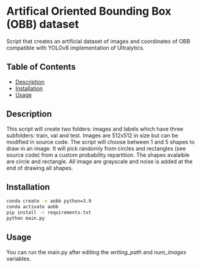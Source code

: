 # Artifical Oriented Bounding Box (OBB) dataset

Script that creates an artificial dataset of images and coordinates of OBB compatible with YOLOv8 implementation of Ultralytics.

## Table of Contents

- [Description](#description)
- [Installation](#installation)
- [Usage](#usage)

## Description

This script will create two folders: images and labels which have three subfolders: train, val and test.
Images are 512x512 in size but can be modified in source code.
The script will choose between 1 and 5 shapes to draw in an image. It will pick randomly from circles and rectangles (see source code) from a custom probability repartition.
The shapes avalaible are circle and rectangle.
All image are grayscale and noise is added at the end of drawing all shapes.

## Installation

```bash
conda create -n aobb python=3.9
conda activate aobb
pip install -r requirements.txt
python main.py
```

## Usage

You can run the main.py after editing the *writing_path* and *num_images* variables.

